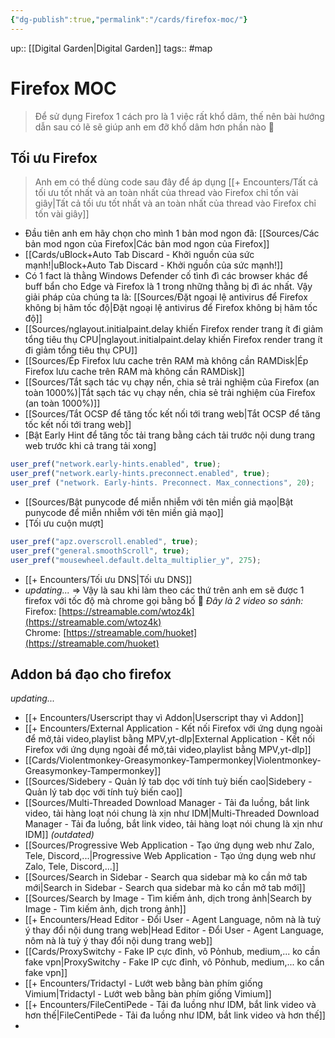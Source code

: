 ```yaml
---
{"dg-publish":true,"permalink":"/cards/firefox-moc/"}
---
```


up:: [[Digital Garden\|Digital Garden]]
tags:: #map

# Firefox MOC
> Để sử dụng Firefox 1 cách pro là 1 việc rất khổ dâm, thế nên bài hướng dẫn sau có lẽ sẽ giúp anh em đỡ khổ dâm hơn phần nào 💪

## Tối ưu Firefox

> Anh em có thể dùng code sau đây để áp dụng [[+ Encounters/Tất cả tối ưu tốt nhất và an toàn nhất của thread vào Firefox chỉ tốn vài giây\|Tất cả tối ưu tốt nhất và an toàn nhất của thread vào Firefox chỉ tốn vài giây]]
- Đầu tiên anh em hãy chọn cho mình 1 bản mod ngon đã: [[Sources/Các bản mod ngon của Firefox\|Các bản mod ngon của Firefox]]
- [[Cards/uBlock+Auto Tab Discard - Khởi nguồn của sức mạnh!\|uBlock+Auto Tab Discard - Khởi nguồn của sức mạnh!]]
- Có 1 fact là thằng Windows Defender cố tình đì các browser khác để buff bẩn cho Edge và Firefox là 1 trong những thằng bị đì ác nhất. Vậy giải pháp của chúng ta là: [[Sources/Đặt ngoại lệ antivirus để Firefox không bị hãm tốc độ\|Đặt ngoại lệ antivirus để Firefox không bị hãm tốc độ]]
- [[Sources/nglayout.initialpaint.delay khiến Firefox render trang ít đi giảm tổng tiêu thụ CPU\|nglayout.initialpaint.delay khiến Firefox render trang ít đi giảm tổng tiêu thụ CPU]]
- [[Sources/Ép Firefox lưu cache trên RAM mà không cần RAMDisk\|Ép Firefox lưu cache trên RAM mà không cần RAMDisk]]
- [[Sources/Tắt sạch tác vụ chạy nền, chia sẻ trải nghiệm của Firefox (an toàn 1000%)\|Tắt sạch tác vụ chạy nền, chia sẻ trải nghiệm của Firefox (an toàn 1000%)]]
- [[Sources/Tắt OCSP để tăng tốc kết nối tới trang web\|Tắt OCSP để tăng tốc kết nối tới trang web]]
- [Bật Early Hint để tăng tốc tải trang bằng cách tải trước nội dung trang web trước khi cả trang tải xong]
```javaScript
user_pref("network.early-hints.enabled", true);  
user_pref("network.early-hints.preconnect.enabled", true); 
user_pref ("network. Early-hints. Preconnect. Max_connections", 20); 
```
- [[Sources/Bật punycode để miễn nhiễm với tên miền giả mạo\|Bật punycode để miễn nhiễm với tên miền giả mạo]]
- [Tối ưu cuộn mượt]
```javascript
user_pref("apz.overscroll.enabled", true);
user_pref("general.smoothScroll", true);
user_pref("mousewheel.default.delta_multiplier_y", 275);
```
- [[+ Encounters/Tối ưu DNS\|Tối ưu DNS]]
- *updating...*
=> Vậy là sau khi làm theo các thứ trên anh em sẽ được 1 firefox với tốc độ mà chrome gọi bằng bố 🤪
*Đây là 2 video so sánh:*
Firefox: [https://streamable.com/wtoz4k](https://streamable.com/wtoz4k)  
Chrome: [https://streamable.com/huoket](https://streamable.com/huoket)

## Addon bá đạo cho firefox
*updating...*
- [[+ Encounters/Userscript thay vì Addon\|Userscript thay vì Addon]]
- [[+ Encounters/External Application - Kết nối Firefox với ứng dụng ngoài để mở,tải video,playlist bằng MPV,yt-dlp\|External Application - Kết nối Firefox với ứng dụng ngoài để mở,tải video,playlist bằng MPV,yt-dlp]]
- [[Cards/Violentmonkey-Greasymonkey-Tampermonkey\|Violentmonkey-Greasymonkey-Tampermonkey]]
- [[Sources/Sidebery - Quản lý tab dọc với tính tuỳ biến cao\|Sidebery - Quản lý tab dọc với tính tuỳ biến cao]]
- [[Sources/Multi-Threaded Download Manager - Tải đa luồng, bắt link video, tải hàng loạt nói chung là xịn như IDM\|Multi-Threaded Download Manager - Tải đa luồng, bắt link video, tải hàng loạt nói chung là xịn như IDM]] *(outdated)*
- [[Sources/Progressive Web Application - Tạo ứng dụng web như Zalo, Tele, Discord,...\|Progressive Web Application - Tạo ứng dụng web như Zalo, Tele, Discord,...]]
- [[Sources/Search in Sidebar - Search qua sidebar mà ko cần mở tab mới\|Search in Sidebar - Search qua sidebar mà ko cần mở tab mới]]
- [[Sources/Search by Image - Tìm kiếm ảnh, dịch trong ảnh\|Search by Image - Tìm kiếm ảnh, dịch trong ảnh]]
- [[+ Encounters/Head Editor - Đổi User - Agent Language, nôm nà là tuỳ ý thay đổi nội dung trang web\|Head Editor - Đổi User - Agent Language, nôm nà là tuỳ ý thay đổi nội dung trang web]]
- [[Cards/ProxySwitchy - Fake IP cực đỉnh, vô Pỏnhub, medium,... ko cần fake vpn\|ProxySwitchy - Fake IP cực đỉnh, vô Pỏnhub, medium,... ko cần fake vpn]]
- [[+ Encounters/Tridactyl - Lướt web bằng bàn phím giống Vimium\|Tridactyl - Lướt web bằng bàn phím giống Vimium]]
- [[+ Encounters/FileCentiPede - Tải đa luồng như IDM, bắt link video và hơn thế\|FileCentiPede - Tải đa luồng như IDM, bắt link video và hơn thế]]
- 